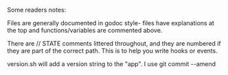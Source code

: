 Some readers notes:

Files are generally documented in godoc style- files have explanations at the top and functions/variables are commented above.

There are // STATE comments littered throughout, and they are numbered if they are part of the correct path. This is to help you write hooks or events.

version.sh will add a version string to the "app". I use git commit --amend

